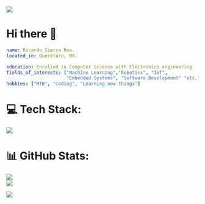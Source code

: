 <!--horizontal divider(gradiant)-->
<img src="https://user-images.githubusercontent.com/73097560/115834477-dbab4500-a447-11eb-908a-139a6edaec5c.gif">

# Hi there 👋

```yaml
name: Ricardo Sierra Roa. 
located_in: Querétaro, MX. 

education: Enrolled in Computer Science with Electronics engineering
fields_of_interests: ["Machine Learning","Robotics", "IoT",
                      "Embedded Systems", "Software Development" "etc."]
hobbies: ["MTB", "Coding", "Learning new things"]
```

# 💻 Tech Stack:
<p align="left"> <a href="https://github.com/thinkright20"><img src="https://skillicons.dev/icons?i=github,git,css,html,js,webstorm,react,tailwind,typescript,nodejs,nextjs,docker,linux,ubuntu,vscode,python,cpp,java,arduino,c,visualstudio,cs,net,wordpress"> </a> </p>


# 📊 GitHub Stats:
![](https://github-readme-stats.vercel.app/api?username=Ricardo0919&theme=dark&hide_border=false&include_all_commits=false&count_private=false)<br/>
![](https://github-readme-streak-stats.herokuapp.com/?user=Ricardo0919&theme=dark&hide_border=false)<br/>

<!--horizontal divider(gradiant)-->
<img src="https://user-images.githubusercontent.com/73097560/115834477-dbab4500-a447-11eb-908a-139a6edaec5c.gif">

<!--
**Ricardo0919/Ricardo0919** is a ✨ _special_ ✨ repository because its `README.md` (this file) appears on your GitHub profile.

Here are some ideas to get you started:

- 🔭 I’m currently working on ...
- 🌱 I’m currently learning ...
- 👯 I’m looking to collaborate on ...
- 🤔 I’m looking for help with ...
- 💬 Ask me about ...
- 📫 How to reach me: ...
- 😄 Pronouns: ...
- ⚡ Fun fact: ...
-->
